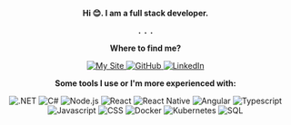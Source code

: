 <p align="center">
  <strong>Hi 😊. I am a full stack developer.</strong>
</p>

<p align="center" aria-hidden="true">
  <strong>
    <code>.</code>&nbsp;<code>.</code>&nbsp;<code>.</code>
  </strong>
</p>

<p align="center">
  <strong>Where to find me?</strong>
</p>

<p align="center">
  <a href="https://leandroslc.vercel.app">
    <img src="https://img.shields.io/static/v1?label=&message=My Site&color=%23284f72&style=for-the-badge&logo=rss&logoColor=white" alt="My Site" />
  </a>
  <a href="https://github.com/leandroslc">
    <img src="https://img.shields.io/static/v1?label=&message=GitHub&color=%23181717&style=for-the-badge&logo=github&logoColor=white" alt="GitHub" />
  </a>
  <a href="https://www.linkedin.com/in/leandro-silva-luz-do-carmo-3021871a4">
    <img src="https://img.shields.io/static/v1?label=&message=LinkedIn&color=%230a66c2&style=for-the-badge&logo=linkedin&logoColor=white" alt="LinkedIn" />
  </a>
</p>

<p align="center">
  <strong>Some tools I use or I'm more experienced with:</strong>
</p>

<p align="center">
  <img src="https://img.shields.io/static/v1?label=&message=.NET&color=%23512BD4&style=flat-square&logo=dotnet&logoColor=white" alt=".NET" />
  <img src="https://img.shields.io/static/v1?label=&message=C%23&color=%23239120&style=flat-square&logo=csharp&logoColor=white" alt="C#" />
  <img src="https://img.shields.io/static/v1?label=&message=Node.js&color=%23339933&style=flat-square&logo=nodedotjs&logoColor=white" alt="Node.js" />
  <img src="https://img.shields.io/static/v1?label=&message=React&color=%2361DAFB&style=flat-square&logo=react&logoColor=black" alt="React" />

  <img src="https://img.shields.io/static/v1?label=&message=React Native&color=%23&style=flat-square&logo=react&logoColor=white" alt="React Native" />
  <img src="https://img.shields.io/static/v1?label=&message=Angular&color=%23&style=flat-square&logo=angular&logoColor=white" alt="Angular" />
  <img src="https://img.shields.io/static/v1?label=&message=Typescript&color=%23&style=flat-square&logo=typescript&logoColor=white" alt="Typescript" />
  <img src="https://img.shields.io/static/v1?label=&message=Javascript&color=%23&style=flat-square&logo=javascript&logoColor=white" alt="Javascript" />
  <img src="https://img.shields.io/static/v1?label=&message=CSS&color=%23&style=flat-square&logo=css3&logoColor=white" alt="CSS" />
  <img src="https://img.shields.io/static/v1?label=&message=Docker&color=%23&style=flat-square&logo=docker&logoColor=white" alt="Docker" />
  <img src="https://img.shields.io/static/v1?label=&message=Kubernetes&color=%23&style=flat-square&logo=kubernetes&logoColor=white" alt="Kubernetes" />
  <img src="https://img.shields.io/static/v1?label=&message=SQL&color=%23&style=flat-square&logo=microsoftsqlserver&logoColor=white" alt="SQL" />
</p>

